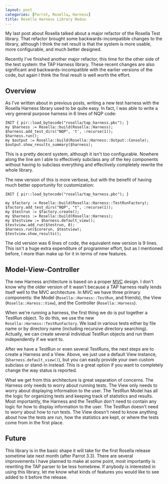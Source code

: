 ```yaml
---
layout: post
categories: [Parrot, Rosella, Harness]
title: Rosella Harness Library Redux
---
```


My last post about Rosella talked about a major refactor of the Rosella Test
library. That refactor brought some backwards-incompatible changes to the
library, although I think the net result is that the system is more
usable, more configurable, and much better designed.

Recently I've finished another major refactor, this time for the other side
of the test system: the TAP Harness library. These recent changes are also
significant and backwards-incompatible with the earlier versions of the code,
but again I think the final result is well worth the effort.

## Overview

As I've written about in previous posts, writing a new test harness with the
Rosella Harness library used to be quite easy. In fact, I was able to write
a very general purpose harness in 6 lines of NQP code:

    INIT { pir::load_bytecode("rosella/tap_harness.pbc"); }
    my $harness := Rosella::build(Rosella::Harness);
    $harness.add_test_dirs("NQP", 't', :recurse(1));
    $harness.run();
    my $output := Rosella::build(Rosella::Harness::Output::Console);
    $output.show_results_summary($harness);

This is a pretty decent system, although it isn't too configurable. Nowhere
along the line am I able to effectively subclass any of the key components
without having to subclass everything and effectively completely rewrite the
whole library.

The new version of this is more verbose, but with the benefit of having much
better opportunity for customization:

    INIT { pir::load_bytecode("rosella/tap_harness.pbc"); }

    my $factory := Rosella::build(Rosella::Harness::TestRunFactory);
    $factory.add_test_dirs("NQP", "t", :recurse(1));
    my $testrun := $factory.create();
    my $harness := Rosella::build(Rosella::Harness);
    my $testview := $harness.default_view();
    $testview.add_run($testrun, 0);
    $harness.run($corerun, $testview);
    $testview.show_results();

The old version was 6 lines of code, the equivalent new version is 9 lines.
This isn't a huge extra expenditure of programmer effort, but as I mentioned
before, I more than make up for it in terms of new features.

## Model-View-Controller

The new Harness architecture is based on a proper [MVC][] design. I don't know
why the older version of it wasn't because a TAP harness really lends itself
well to the MVC architecture. In MVC we have three primary components: the
Model (`Rosella::Harness::TestRun`, and friends), the View
(`Rosella::Haress::View`), and the Controller (`Rosella::Harness`).

[MVC]: http://en.wikipedia.org/wiki/Model%E2%80%93View%E2%80%93Controller

When we're running a harness, the first thing we do is put together a TestRun
object. To do this, we use the new `Rosella::Harness::TestRunFactory`. We load
in various tests either by file name or by directory name (including recursive
directory searching). Actually, we can create several individual TestRun
objects and run them independently if we want to.

After we have a TestRun or even several TestRuns, the next steps are to create
a Harness and a View. Above, we just use a default View instance,
(`$harness.default_view()`), but you can easily provide your own custom
subclass or stand-in instead. This is a great option if you want to completely
change the way status is reported.

What we get from this architecture is great separation of concerns. The
Harness only needs to worry about running tests. The View only needs to worry
about displaying information to the user. The TestRun Model has all the logic
for organizing tests and keeping track of statistics and results. Most
importantly, the Harness and the TestRun don't need to contain any logic for
how to display information to the user. The TestRun doesn't need to worry
about how to run tests. The View doesn't need to know anything about how the
tests are run, how the statistics are kept, or where the tests come from in
the first place.

## Future

This library is in the basic shape it will take for the first Rosella release
sometime late next month (after Parrot 3.3). There are several improvements I
have planned to make at some point, most importantly is rewriting the TAP
parser to be less homebrew. If anybody is interested in using this library,
let me know what kinds of features you would like to see added to it before
the release.

